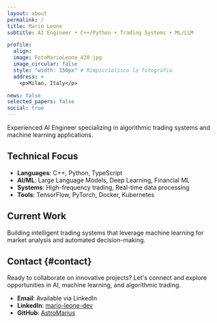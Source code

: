 ```yaml
---
layout: about
permalink: /
title: Mario Leone
subtitle: AI Engineer • C++/Python • Trading Systems • ML/LLM

profile:
  align: 
  image: FotoMarioLeone_420.jpg
  image_circular: false
  style: "width: 150px" # Rimpicciolisco la fotografia
  address: >
    <p>Milan, Italy</p>

news: false
selected_papers: false
social: true
---
```


Experienced AI Engineer specializing in algorithmic trading systems and machine learning applications. 

## Technical Focus
- **Languages**: C++, Python, TypeScript
- **AI/ML**: Large Language Models, Deep Learning, Financial ML
- **Systems**: High-frequency trading, Real-time data processing
- **Tools**: TensorFlow, PyTorch, Docker, Kubernetes

## Current Work
Building intelligent trading systems that leverage machine learning for market analysis and automated decision-making.

## Contact {#contact}

Ready to collaborate on innovative projects? Let's connect and explore opportunities in AI, machine learning, and algorithmic trading.

- **Email**: Available via LinkedIn
- **LinkedIn**: [mario-leone-dev](https://linkedin.com/in/mario-leone-dev)
- **GitHub**: [AstroMarius](https://github.com/AstroMarius)
